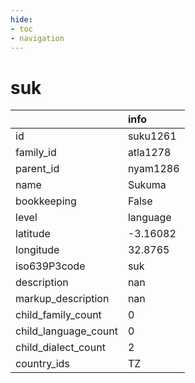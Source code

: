 ```yaml
---
hide:
- toc
- navigation
---
```

# suk
|                      | info     |
|:---------------------|:---------|
| id                   | suku1261 |
| family_id            | atla1278 |
| parent_id            | nyam1286 |
| name                 | Sukuma   |
| bookkeeping          | False    |
| level                | language |
| latitude             | -3.16082 |
| longitude            | 32.8765  |
| iso639P3code         | suk      |
| description          | nan      |
| markup_description   | nan      |
| child_family_count   | 0        |
| child_language_count | 0        |
| child_dialect_count  | 2        |
| country_ids          | TZ       |